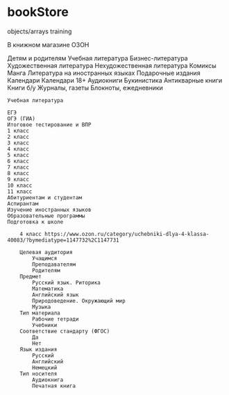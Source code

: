 # bookStore
objects/arrays training


В книжном магазине ОЗОН

Детям и родителям
Учебная литература
Бизнес-литература
Художественная литература
Нехудожественная литература
Комиксы
Манга
Литература на иностранных языках
Подарочные издания
Календари
Календари 18+
Аудиокниги
Букинистика
Антикварные книги
Книги б/у
Журналы, газеты
Блокноты, ежедневники

	Учебная литература

	ЕГЭ
	ОГЭ (ГИА)
	Итоговое тестирование и ВПР
	1 класс
	2 класс
	3 класс
	4 класс
	5 класс
	6 класс
	7 класс
	8 класс
	9 класс
	10 класс
	11 класс
	Абитуриентам и студентам
	Аспирантам
	Изучение иностранных языков
	Образовательные программы
	Подготовка к школе
		
		4 класс https://www.ozon.ru/category/uchebniki-dlya-4-klassa-40083/?bymediatype=1147732%2C1147731
		
		Целевая аудитория 
			Учащимся
			Преподавателям
			Родителям
		Предмет 
			Русский язык. Риторика
			Математика
			Английский язык
			Природоведение. Окружающий мир
			Музыка
		Тип материала
			Рабочие тетради
			Учебники
		Соответствие стандарту (ФГОС)  
			Да
			Нет
		Язык издания 
			Русский
			Английский
			Немецкий
		Тип носителя 
			Аудиокнига
			Печатная книга
			
			
			
			


